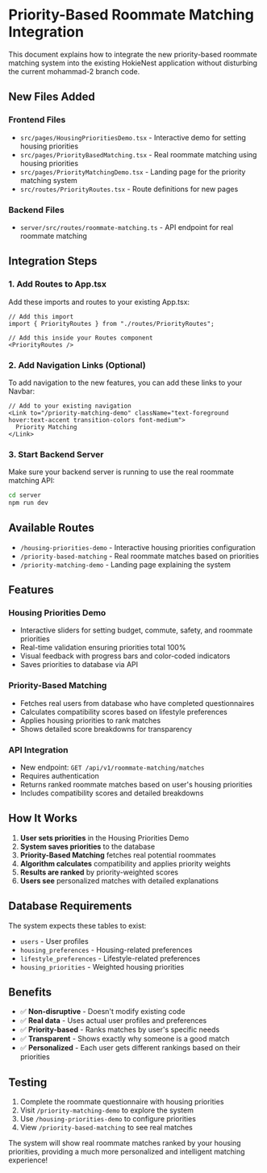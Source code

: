 # Priority-Based Roommate Matching Integration

This document explains how to integrate the new priority-based roommate matching system into the existing HokieNest application without disturbing the current mohammad-2 branch code.

## New Files Added

### Frontend Files
- `src/pages/HousingPrioritiesDemo.tsx` - Interactive demo for setting housing priorities
- `src/pages/PriorityBasedMatching.tsx` - Real roommate matching using housing priorities
- `src/pages/PriorityMatchingDemo.tsx` - Landing page for the priority matching system
- `src/routes/PriorityRoutes.tsx` - Route definitions for new pages

### Backend Files
- `server/src/routes/roommate-matching.ts` - API endpoint for real roommate matching

## Integration Steps

### 1. Add Routes to App.tsx
Add these imports and routes to your existing App.tsx:

```tsx
// Add this import
import { PriorityRoutes } from "./routes/PriorityRoutes";

// Add this inside your Routes component
<PriorityRoutes />
```

### 2. Add Navigation Links (Optional)
To add navigation to the new features, you can add these links to your Navbar:

```tsx
// Add to your existing navigation
<Link to="/priority-matching-demo" className="text-foreground hover:text-accent transition-colors font-medium">
  Priority Matching
</Link>
```

### 3. Start Backend Server
Make sure your backend server is running to use the real roommate matching API:

```bash
cd server
npm run dev
```

## Available Routes

- `/housing-priorities-demo` - Interactive housing priorities configuration
- `/priority-based-matching` - Real roommate matches based on priorities
- `/priority-matching-demo` - Landing page explaining the system

## Features

### Housing Priorities Demo
- Interactive sliders for setting budget, commute, safety, and roommate priorities
- Real-time validation ensuring priorities total 100%
- Visual feedback with progress bars and color-coded indicators
- Saves priorities to database via API

### Priority-Based Matching
- Fetches real users from database who have completed questionnaires
- Calculates compatibility scores based on lifestyle preferences
- Applies housing priorities to rank matches
- Shows detailed score breakdowns for transparency

### API Integration
- New endpoint: `GET /api/v1/roommate-matching/matches`
- Requires authentication
- Returns ranked roommate matches based on user's housing priorities
- Includes compatibility scores and detailed breakdowns

## How It Works

1. **User sets priorities** in the Housing Priorities Demo
2. **System saves priorities** to the database
3. **Priority-Based Matching** fetches real potential roommates
4. **Algorithm calculates** compatibility and applies priority weights
5. **Results are ranked** by priority-weighted scores
6. **Users see** personalized matches with detailed explanations

## Database Requirements

The system expects these tables to exist:
- `users` - User profiles
- `housing_preferences` - Housing-related preferences
- `lifestyle_preferences` - Lifestyle-related preferences  
- `housing_priorities` - Weighted housing priorities

## Benefits

- ✅ **Non-disruptive** - Doesn't modify existing code
- ✅ **Real data** - Uses actual user profiles and preferences
- ✅ **Priority-based** - Ranks matches by user's specific needs
- ✅ **Transparent** - Shows exactly why someone is a good match
- ✅ **Personalized** - Each user gets different rankings based on their priorities

## Testing

1. Complete the roommate questionnaire with housing priorities
2. Visit `/priority-matching-demo` to explore the system
3. Use `/housing-priorities-demo` to configure priorities
4. View `/priority-based-matching` to see real matches

The system will show real roommate matches ranked by your housing priorities, providing a much more personalized and intelligent matching experience!


